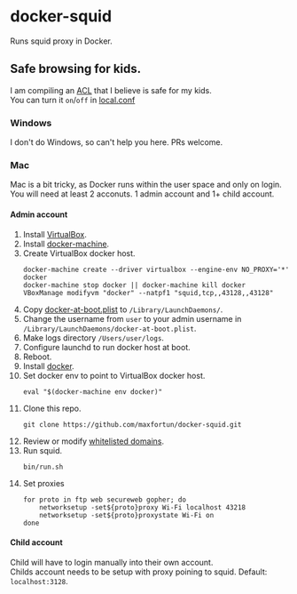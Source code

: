 # docker-squid

Runs squid proxy in Docker.  

## Safe browsing for kids.  
I am compiling an [ACL](mnt/etc/squid/conf.d/kids/whitelist) that I believe is safe for my kids.  
You can turn it `on`/`off` in [local.conf](mnt/etc/squid/conf.d/local.conf)  

### Windows
I don't do Windows, so can't help you here. PRs welcome.  

### Mac
Mac is a bit tricky, as Docker runs within the user space and only on login.   
You will need at least 2 acconuts. 1 admin account and 1+ child account. 

#### Admin account
1. Install [VirtualBox](https://www.virtualbox.org).
1. Install [docker-machine](https://docs.docker.com/machine/install-machine/).
1. Create VirtualBox docker host.
    ```
    docker-machine create --driver virtualbox --engine-env NO_PROXY='*' docker
    docker-machine stop docker || docker-machine kill docker
    VBoxManage modifyvm "docker" --natpf1 "squid,tcp,,43128,,43128"
    ```
1. Copy [docker-at-boot.plist](osx/docker-at-boot.plist) to `/Library/LaunchDaemons/`.
1. Change the username from `user` to your admin username in `/Library/LaunchDaemons/docker-at-boot.plist`.
1. Make logs directory `/Users/user/logs`.
1. Configure launchd to run docker host at boot.
1. Reboot.
1. Install [docker](https://www.docker.com).
1. Set docker env to point to VirtualBox docker host.
    ```
    eval "$(docker-machine env docker)"
    ```
1. Clone this repo.
    ```
    git clone https://github.com/maxfortun/docker-squid.git
    ```
1. Review or modify [whitelisted domains](mnt/etc/squid/conf.d/kids/whitelist). 
1. Run squid.
    ```
    bin/run.sh
    ```
1. Set proxies
    ```
    for proto in ftp web secureweb gopher; do 
        networksetup -set${proto}proxy Wi-Fi localhost 43218
        networksetup -set${proto}proxystate Wi-Fi on
    done
    ```

#### Child account
Child will have to login manually into their own account.  
Childs account needs to be setup with proxy poining to squid. Default: `localhost:3128`.  

